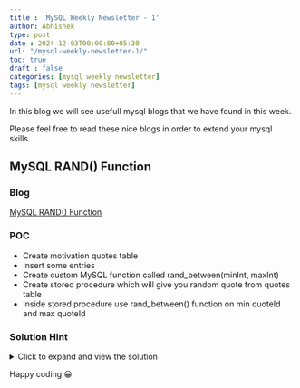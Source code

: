```yaml
---
title : 'MySQL Weekly Newsletter - 1'
author: Abhishek
type: post
date : 2024-12-03T00:00:00+05:30
url: "/mysql-weekly-newsletter-1/"
toc: true
draft : false
categories: [mysql weekly newsletter]
tags: [mysql weekly newsletter]
---
```


In this blog we will see usefull mysql blogs that we have found in this week.

Please feel free to read these nice blogs in order to extend your mysql skills.

## MySQL RAND() Function

### Blog

[MySQL RAND() Function](https://www.mysqltutorial.org/mysql-math-functions/mysql-rand/)

### POC

* Create motivation quotes table
* Insert some entries
* Create custom MySQL function called rand_between(minInt, maxInt)
* Create stored procedure which will give you random quote from quotes table
* Inside stored procedure use rand_between() function on min quoteId and max quoteId

### Solution Hint

<details>
  <summary>Click to expand and view the solution</summary>
  
```sql
set @minQuoteId = (select min(q.id) from quote q);
set @maxQuoteId = (select max(q.id) from quote q);
set @rand_quote_id = (select rand_between(
	@minQuoteId, @maxQuoteId****
));

select * from quote q where q.id = @rand_quote_id;
```
</details>


Happy coding :grinning:
